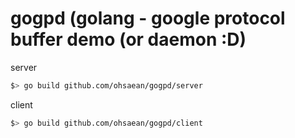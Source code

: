 # gogpd (golang - google protocol buffer demo (or daemon :D)

server
```bash
$> go build github.com/ohsaean/gogpd/server
```
client
```bash
$> go build github.com/ohsaean/gogpd/client
```